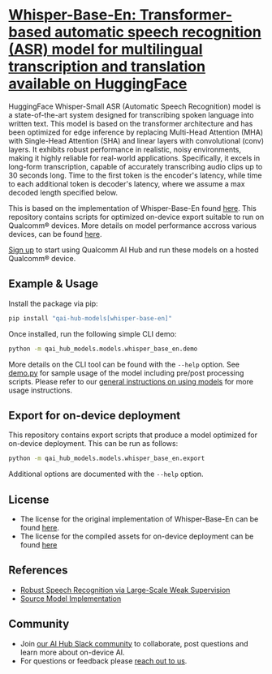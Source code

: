 # [Whisper-Base-En: Transformer-based automatic speech recognition (ASR) model for multilingual transcription and translation available on HuggingFace](https://aihub.qualcomm.com/models/whisper_base_en)

HuggingFace Whisper-Small ASR (Automatic Speech Recognition) model is a state-of-the-art system designed for transcribing spoken language into written text. This model is based on the transformer architecture and has been optimized for edge inference by replacing Multi-Head Attention (MHA) with Single-Head Attention (SHA) and linear layers with convolutional (conv) layers. It exhibits robust performance in realistic, noisy environments, making it highly reliable for real-world applications. Specifically, it excels in long-form transcription, capable of accurately transcribing audio clips up to 30 seconds long. Time to the first token is the encoder's latency, while time to each additional token is decoder's latency, where we assume a max decoded length specified below.

This is based on the implementation of Whisper-Base-En found [here](https://github.com/huggingface/transformers/tree/v4.42.3/src/transformers/models/whisper). This repository contains scripts for optimized on-device
export suitable to run on Qualcomm® devices. More details on model performance
accross various devices, can be found [here](https://aihub.qualcomm.com/models/whisper_base_en).

[Sign up](https://myaccount.qualcomm.com/signup) to start using Qualcomm AI Hub and run these models on a hosted Qualcomm® device.




## Example & Usage

Install the package via pip:
```bash
pip install "qai-hub-models[whisper-base-en]"
```


Once installed, run the following simple CLI demo:

```bash
python -m qai_hub_models.models.whisper_base_en.demo
```
More details on the CLI tool can be found with the `--help` option. See
[demo.py](demo.py) for sample usage of the model including pre/post processing
scripts. Please refer to our [general instructions on using
models](../../../#getting-started) for more usage instructions.

## Export for on-device deployment

This repository contains export scripts that produce a model optimized for
on-device deployment. This can be run as follows:

```bash
python -m qai_hub_models.models.whisper_base_en.export
```
Additional options are documented with the `--help` option.


## License
* The license for the original implementation of Whisper-Base-En can be found
  [here](https://github.com/huggingface/transformers/blob/v4.42.3/LICENSE).
* The license for the compiled assets for on-device deployment can be found [here](https://qaihub-public-assets.s3.us-west-2.amazonaws.com/qai-hub-models/Qualcomm+AI+Hub+Proprietary+License.pdf)


## References
* [Robust Speech Recognition via Large-Scale Weak Supervision](https://cdn.openai.com/papers/whisper.pdf)
* [Source Model Implementation](https://github.com/huggingface/transformers/tree/v4.42.3/src/transformers/models/whisper)



## Community
* Join [our AI Hub Slack community](https://aihub.qualcomm.com/community/slack) to collaborate, post questions and learn more about on-device AI.
* For questions or feedback please [reach out to us](mailto:ai-hub-support@qti.qualcomm.com).
